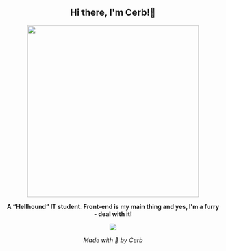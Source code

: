 <h2 align="center">
  <strong>Hi there, I'm Cerb!🐺</strong>
</h2>

<p align="center">
  <img src="https://github.com/user-attachments/assets/33818bd0-0436-4797-8f43-f32a6bac19f3" height="400px" width="auto" />
</p>

<p align="center">
  <strong>A “Hellhound” IT student. Front-end is my main thing and yes, I'm a furry - deal with it!</strong>
</p>

<p align="center">
  <img src="https://github-readme-stats.vercel.app/api/top-langs/?username=moonlighthowling61&theme=tokyonight" />
</p>

<p align="center">
  <em>Made with 🤍 by Cerb</em>
</p>
